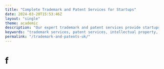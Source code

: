 ```yaml
---
title: "Complete Trademark and Patent Services for Startups"
date: 2024-03-20T15:53:46Z
layout: "single"
theme: academic
description: "Our expert trademark and patent services provide startups with full protection of their intellectual property, offering detailed assessments, filings, and strategic advice to secure your innovations and brand identity."
keywords: "trademark services, patent services, intellectual property, startup IP protection, trademark filing, patent filing"
permalink: "/trademark-and-patents-uk/"
---
```

# f